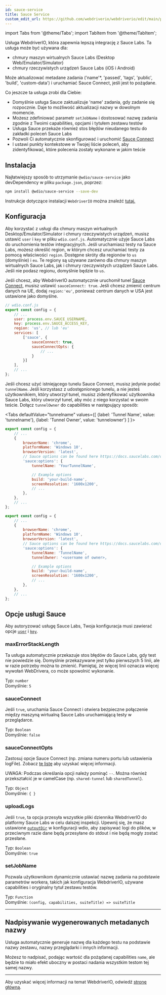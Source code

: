 ```yaml
---
id: sauce-service
title: Sauce Service
custom_edit_url: https://github.com/webdriverio/webdriverio/edit/main/packages/wdio-sauce-service/README.md
---
```


import Tabs from '@theme/Tabs';
import TabItem from '@theme/TabItem';

Usługa WebdriverIO, która zapewnia lepszą integrację z Sauce Labs. Ta usługa może być używana dla:

- chmury maszyn wirtualnych Sauce Labs (Desktop Web/Emulator/Simulator)
- chmury rzeczywistych urządzeń Sauce Labs (iOS i Android)

Może aktualizować metadane zadania ('name'*, 'passed', 'tags', 'public', 'build', 'custom-data') i uruchamiać Sauce Connect, jeśli jest to pożądane.

Co jeszcze ta usługa zrobi dla Ciebie:

- Domyślnie usługa Sauce zaktualizuje 'name' zadania, gdy zadanie się rozpocznie. Daje to możliwość aktualizacji nazwy w dowolnym momencie.
- Możesz zdefiniować parametr `setJobName` i dostosować nazwę zadania zgodnie z Twoimi capabilities, opcjami i tytułem zestawu testów
- Usługa Sauce przekaże również stos błędów nieudanego testu do zakładki poleceń Sauce Labs
- Pozwoli Ci automatycznie skonfigurować i uruchomić [Sauce Connect](https://docs.saucelabs.com/secure-connections/)
- I ustawi punkty kontekstowe w Twojej liście poleceń, aby zidentyfikować, które polecenia zostały wykonane w jakim teście

## Instalacja

Najłatwiejszy sposób to utrzymanie `@wdio/sauce-service` jako devDependency w pliku `package.json`, poprzez:

```sh
npm install @wdio/sauce-service --save-dev
```

Instrukcje dotyczące instalacji `WebdriverIO` można znaleźć [tutaj.](https://webdriver.io/docs/gettingstarted)

## Konfiguracja

Aby korzystać z usługi dla chmury maszyn wirtualnych Desktop/Emulator/Simulator i chmury rzeczywistych urządzeń, musisz ustawić `user` i `key` w pliku `wdio.conf.js`. Automatycznie użyje Sauce Labs do uruchomienia testów integracyjnych. Jeśli uruchamiasz testy na Sauce Labs, możesz określić region, w którym chcesz uruchamiać testy za pomocą właściwości `region`. Dostępne skróty dla regionów to `us` (domyślnie) i `eu`. Te regiony są używane zarówno dla chmury maszyn wirtualnych Sauce Labs, jak i chmury rzeczywistych urządzeń Sauce Labs. Jeśli nie podasz regionu, domyślnie będzie to `us`.

Jeśli chcesz, aby WebdriverIO automatycznie uruchomił tunel [Sauce Connect](https://docs.saucelabs.com/secure-connections/#sauce-connect-proxy), musisz ustawić `sauceConnect: true`. Jeśli chcesz zmienić centrum danych na UE, dodaj `region:'eu'`, ponieważ centrum danych w USA jest ustawione jako domyślne.

```js
// wdio.conf.js
export const config = {
    // ...
    user: process.env.SAUCE_USERNAME,
    key: process.env.SAUCE_ACCESS_KEY,
    region: 'us', // lub 'eu'
    services: [
        ['sauce', {
            sauceConnect: true,
            sauceConnectOpts: {
                // ...
            }
        }]
    ],
    // ...
};
```

Jeśli chcesz użyć istniejącego tunelu Sauce Connect, musisz jedynie podać `tunnelName`. Jeśli korzystasz z udostępnionego tunelu, a nie jesteś użytkownikiem, który utworzył tunel, musisz zidentyfikować użytkownika Sauce Labs, który utworzył tunel, aby móc z niego korzystać w swoim teście. Dołącz `tunnelOwner` do capabilities w następujący sposób:

<Tabs
  defaultValue="tunnelname"
  values={[
    {label: 'Tunnel Name', value: 'tunnelname'},
    {label: 'Tunnel Owner', value: 'tunnelowner'}
  ]
}>
<TabItem value="tunnelname">

```js
export const config = {
    // ...
    {
        browserName: 'chrome',
        platformName: 'Windows 10',
        browserVersion: 'latest',
        // Sauce options can be found here https://docs.saucelabs.com/dev/test-configuration-options/
        'sauce:options': {
            tunnelName: 'YourTunnelName',

            // Example options
            build: 'your-build-name',
            screenResolution: '1600x1200',
            // ...
        },
    },
    // ...
};
```

</TabItem>
<TabItem value="tunnelowner">

```js
export const config = {
    // ...
    {
        browserName: 'chrome',
        platformName: 'Windows 10',
        browserVersion: 'latest',
        // Sauce options can be found here https://docs.saucelabs.com/dev/test-configuration-options/
        'sauce:options': {
            tunnelName: 'TunnelName',
            tunnelOwner: '<username of owner>,

            // Example options
            build: 'your-build-name',
            screenResolution: '1600x1200',
            // ...
        },
    },
    // ...
};
```

</TabItem>
</Tabs>

## Opcje usługi Sauce

Aby autoryzować usługę Sauce Labs, Twoja konfiguracja musi zawierać opcje [`user`](https://webdriver.io/docs/options#user) i [`key`](https://webdriver.io/docs/options#key).

### maxErrorStackLength

Ta usługa automatycznie przekazuje stos błędów do Sauce Labs, gdy test nie powiedzie się. Domyślnie przekazywane jest tylko pierwszych 5 linii, ale w razie potrzeby można to zmienić. Pamiętaj, że więcej linii oznacza więcej wywołań WebDrivera, co może spowolnić wykonanie.

Typ: `number`<br />
Domyślnie: `5`

### sauceConnect

Jeśli `true`, uruchamia Sauce Connect i otwiera bezpieczne połączenie między maszyną wirtualną Sauce Labs uruchamiającą testy w przeglądarce.

Typ: `Boolean`<br />
Domyślnie: `false`

### sauceConnectOpts

Zastosuj opcje Sauce Connect (np. zmiana numeru portu lub ustawienia logFile). Zobacz [tę listę](https://docs.saucelabs.com/dev/cli/sauce-connect-5/run/) aby uzyskać więcej informacji.

UWAGA: Podczas określania opcji należy pominąć `--`. Można również przekształcić je w camelCase (np. `shared-tunnel` lub `sharedTunnel`).

Typ: `Object`<br />
Domyślnie: `{ }`

### uploadLogs

Jeśli `true`, ta opcja przesyła wszystkie pliki dziennika WebdriverIO do platformy Sauce Labs w celu dalszej inspekcji. Upewnij się, że masz ustawione [`outputDir`](https://webdriver.io/docs/options#outputdir) w konfiguracji wdio, aby zapisywać logi do plików, w przeciwnym razie dane będą przesyłane do stdout i nie będą mogły zostać przesłane.

Typ: `Boolean`<br />
Domyślnie: `true`

### setJobName

Pozwala użytkownikom dynamicznie ustawiać nazwę zadania na podstawie parametrów workera, takich jak konfiguracja WebdriverIO, używane capabilities i oryginalny tytuł zestawu testów.

Typ: `Function`<br />
Domyślnie: `(config, capabilities, suiteTitle) => suiteTitle`

----

## Nadpisywanie wygenerowanych metadanych nazwy

Usługa automatycznie generuje nazwę dla każdego testu na podstawie nazwy zestawu, nazwy przeglądarki i innych informacji.

Możesz to nadpisać, podając wartość dla pożądanej capabilities `name`, ale będzie to miało efekt uboczny w postaci nadania wszystkim testom tej samej nazwy.

----

Aby uzyskać więcej informacji na temat WebdriverIO, odwiedź [stronę główną](https://webdriver.io).